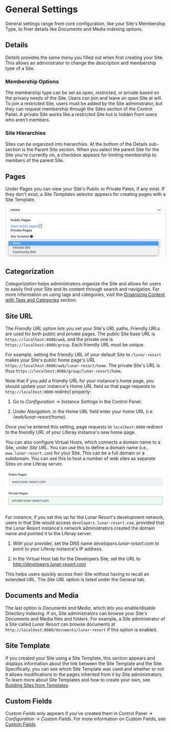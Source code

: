 # General Settings [](id=general-settings)

General settings range from core configuration, like your Site's Membership
Type, to finer details like Documents and Media indexing options.

## Details [](id=details)

*Details* provides the same menu you filled out when first creating your Site.
This allows an administrator to change the description and membership type of
a Site.

### Membership Options [](id=membership-options)

The membership type can be set as open, restricted, or private based on the
privacy needs of the Site. Users can join and leave an open Site at will. To
join a restricted Site, users must be added by the Site administrator, but they
can request membership through the Sites section of the Control Panel.
A private Site works like a restricted Site but is hidden from users who aren't
members.

### Site Hierarchies [](id=site-hierarchies)

Sites can be organized into hierarchies. At the bottom of the Details
sub-section is the Parent Site section. When you select the parent Site for the
Site you're currently on, a checkbox appears for limiting membership to members
of the parent Site.

## Pages [](id=pages)

Under Pages you can view your Site's Public or Private Pates, if any exist. If
they don't exist, a *Site Templates* selector appears for creating pages with
a Site Template.

![Figure 1: Selecting a Site Template.](../../../../images/selecting-site-template.png)

## Categorization [](id=categorization)

*Categorization* helps administrators organize the Site and allows for users to 
easily find your Site and its content through search and navigation. For more 
information on using tags and categories, visit the
[Organizing Content with Tags and Categories](/discover/portal/-/knowledge_base/7-1/organizing-content-with-tags-and-categories) section.

## Site URL [](id=site-url)

The *Friendly URL* option lets you set your Site's URL paths. Friendly URLs are
used for both public and private pages. The public Site base URL is
`https://localhost:8080/web`, and the private one is
`https://localhost:8080/group`. Each friendly URL must be unique.

For example, setting the friendly URL of your default Site to `/lunar-resort`
makes your Site's public home page's URL
`https://localhost:8080/web/lunar-resort/home`. The private Site's URL is thus
`https://localhost:8080/group/lunar-resort/home`.

Note that if you add a friendly URL for your instance's home page, you
should update your instance's Home URL field so that page requests to
`http://localhost:8080` redirect properly: 

1.  Go to *Configuration* &rarr; *Instance Settings* in the Control Panel.

2.  Under *Navigation*, in the Home URL field enter your home URL (i.e. */web/lunar-resort/home*).

Once you've entered this setting, page requests to `localhost:8080` redirect
to the friendly URL of your Liferay instance's new home page.

You can also configure Virtual Hosts, which connects a domain name to a Site, under *Site URL*. You can use this to define a domain name (i.e., 
`www.lunar-resort.com`) for your Site. This can be a full domain or a 
subdomain. You can use this to host a number of web sites as separate Sites on 
one Liferay server.

![Figure 1: When configuring virtual hosts, the public and private pages of a site can be configured to different domains.](../../../../images/settting-virtual-hosts.png)

For instance, if you set this up for the Lunar Resort's development network,
users in that Site would access `developers.lunar-resort.com`,
provided that the Lunar Resort instance's network administrators created the
domain name and pointed it to the Liferay server.

1.  With your provider, set the DNS name *developers.lunar-resort.com* to point 
    to your Liferay instance's IP address.

2.  In the Virtual Host tab for the Developers Site, set the URL to
    *http://developers.lunar-resort.com*

This helps users quickly access their Site without having to recall an extended 
URL. The *Site URL* option is listed under the General tab.

## Documents and Media [](id=documents-and-media)

The last option is *Documents and Media*, which lets you enable/disable
Directory Indexing. If on, Site administrators can browse your Site's
Documents and Media files and folders. For example, a Site administrator of
a Site called *Lunar Resort* can browse documents at
`http://localhost:8080/documents/lunar-resort` if this option is enabled.

## Site Template [](id=site-template)

If you created your Site using a Site Template, this section appears and
displays information about the link between the Site Template and the Site.
Specifically, you can see which Site Template was used and whether or not it
allows modifications to the pages inherited from it by Site administrators. To
learn more about Site Templates and how to create your own, see 
[Building Sites from Templates](/discover/portal/-/knowledge_base/7-1/building-sites-from-templates).

## Custom Fields [](id=custom-fields)

*Custom Fields* only appears if you've created them in Control Panel &rarr;
*Configuration* &rarr; *Custom Fields*. For more information on Custom Fields,
see 
[Custom Fields](https://dev.liferay.com/discover/portal/-/knowledge_base/7-1/custom-fields).
